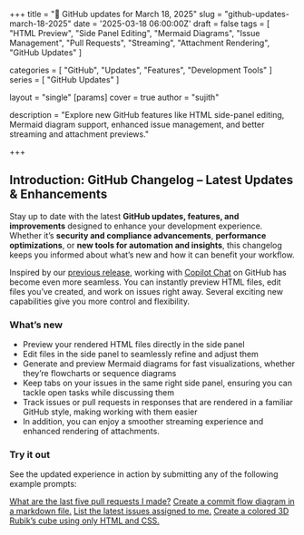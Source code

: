 +++
title = "🔄 GitHub updates for March 18, 2025"
slug = "github-updates-march-18-2025"
date = '2025-03-18 06:00:00Z'
draft = false
tags = [
  "HTML Preview",
  "Side Panel Editing",
  "Mermaid Diagrams",
  "Issue Management",
  "Pull Requests",
  "Streaming",
  "Attachment Rendering",
  "GitHub Updates"
]

categories = [
  "GitHub",
  "Updates",
  "Features",
  "Development Tools"
]
series = [
  "GitHub Updates"
]

layout = "single"
[params]
    cover = true
    author = "sujith"
    
description = "Explore new GitHub features like HTML side-panel editing, Mermaid diagram support, enhanced issue management, and better streaming and attachment previews."

+++

## **Introduction: GitHub Changelog – Latest Updates & Enhancements**  

Stay up to date with the latest **GitHub updates, features, and improvements** designed to enhance your development experience. Whether it’s **security and compliance advancements**, **performance optimizations**, or **new tools for automation and insights**, this changelog keeps you informed about what’s new and how it can benefit your workflow.  

Inspired by our [previous release](https://github.blog/changelog/2025-02-05-view-and-iterate-on-generated-files-directly-within-copilot-chat-preview/), working with [Copilot Chat](https://github.com/copilot) on GitHub has become even more seamless. You can instantly preview HTML files, edit files you’ve created, and work on issues right away. Several exciting new capabilities give you more control and flexibility.

### What’s new

- Preview your rendered HTML files directly in the side panel
- Edit files in the side panel to seamlessly refine and adjust them
- Generate and preview Mermaid diagrams for fast visualizations, whether they’re flowcharts or sequence diagrams
- Keep tabs on your issues in the same right side panel, ensuring you can tackle open tasks while discussing them
- Track issues or pull requests in responses that are rendered in a familiar GitHub style, making working with them easier
- In addition, you can enjoy a smoother streaming experience and enhanced rendering of attachments.

### Try it out

See the updated experience in action by submitting any of the following example prompts:

[What are the last five pull requests I made?](https://github.com/copilot?prompt=What%20are%20the%20last%20five%20pull%20requests%20I%20made%3F)
[Create a commit flow diagram in a markdown file.](https://github.com/copilot?prompt=Create%20a%20commit%20flow%20diagram%20in%20a%20markdown%20file.)
[List the latest issues assigned to me.](https://github.com/copilot?prompt=List%20the%20latest%20issues%20assigned%20to%20me.)
[Create a colored 3D Rubik’s cube using only HTML and CSS.](https://github.com/copilot?prompt=Create%20a%20colored%203D%20Rubik%27s%20cube%20using%20only%20HTML%20and%20CSS.)
